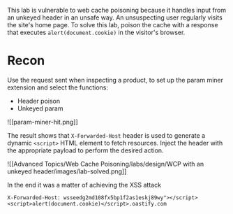 This lab is vulnerable to web cache poisoning because it handles input from an unkeyed header in an unsafe way. An unsuspecting user regularly visits the site's home page. To solve this lab, poison the cache with a response that executes `alert(document.cookie)` in the visitor's browser.

# Recon

Use the request sent when inspecting a product, to set up the param miner extension and select the functions:

- Header poison
- Unkeyed param



![[param-miner-hit.png]]

The result shows that `X-Forwarded-Host` header is used to generate a dynamic `<script>` HTML element to fetch resources. Inject the header with the appropriate payload to perform the desired action.

![[Advanced Topics/Web Cache Poisoning/labs/design/WCP with an unkeyed header/images/lab-solved.png]]

In the end it was a matter of achieving the XSS attack

```
X-Forwarded-Host: wsseedg2md108fx5bp1f2as1eskj89wy"></script><script>alert(document.cookie)</script>.oastify.com
```
